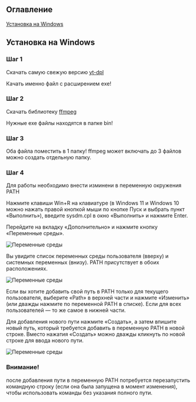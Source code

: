 ## Оглавление

[Установка на Windows](#установка-на-windows)

## Установка на Windows

### Шаг 1
Скачать самую свежую версию [yt-dpl](https://github.com/yt-dlp/yt-dlp) 

Качать именно файл с расширением exe!

### Шаг 2
Скачать библиотеку [ffmpeg](https://www.ffmpeg.org/download.html)

Нужные exe файлы находятся в папке bin!

### Шаг 3 
Оба файла поместить в 1 папку!
ffmpeg может включать до 3 файлов можно создать отдельную папку.

### Шаг 4
Для работы необходимо внести изминени в переменную окружения PATH

Нажмите клавиши Win+R на клавиатуре (в Windows 11 и Windows 10 можно нажать правой кнопкой мыши по кнопке Пуск и выбрать пункт «Выполнить»), введите sysdm.cpl в окно «Выполнить» и нажмите Enter.

Перейдите на вкладку «Дополнительно» и нажмите кнопку «Переменные среды».

<image src="img/open-environment-variables-settings-windows.png" alt="Переменные среды">


Вы увидите список переменных среды пользователя (вверху) и системных переменных (внизу). PATH присутствует в обоих расположениях.

<image src="img/system-and-user-path-variables-windows.png" alt="Переменные среды">

Если вы хотите добавить свой путь в PATH только для текущего пользователя, выберите «Path» в верхней части и нажмите «Изменить» (или дважды нажмите по переменной PATH в списке). Если для всех пользователей — то же самое в нижней части.

Для добавления нового пути нажмите «Создать», а затем впишите новый путь, который требуется добавить в переменную PATH в новой строке. Вместо нажатия «Создать» можно дважды кликнуть по новой строке для ввода нового пути.

<image src="img/add-folder-to-path-variable-windows.png" alt="Переменные среды">

### Внимание!
после добавления пути в переменную PATH потребуется перезапустить командную строку (если она была запущена в момент изменения), чтобы использовать команды без указания полного пути.